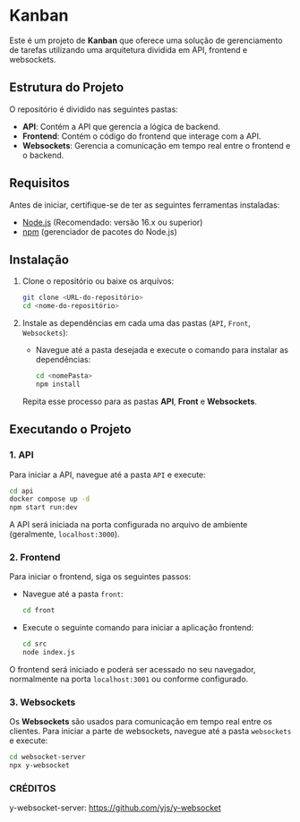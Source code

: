# Kanban

Este é um projeto de **Kanban** que oferece uma solução de gerenciamento de tarefas utilizando uma arquitetura dividida em API, frontend e websockets.

## Estrutura do Projeto

O repositório é dividido nas seguintes pastas:

- **API**: Contém a API que gerencia a lógica de backend.
- **Frontend**: Contém o código do frontend que interage com a API.
- **Websockets**: Gerencia a comunicação em tempo real entre o frontend e o backend.

## Requisitos

Antes de iniciar, certifique-se de ter as seguintes ferramentas instaladas:

- [Node.js](https://nodejs.org) (Recomendado: versão 16.x ou superior)
- [npm](https://www.npmjs.com/) (gerenciador de pacotes do Node.js)

## Instalação

1. Clone o repositório ou baixe os arquivos:

   ```bash
   git clone <URL-do-repositório>
   cd <nome-do-repositório>
   ```

2. Instale as dependências em cada uma das pastas (`API`, `Front`, `Websockets`):

   - Navegue até a pasta desejada e execute o comando para instalar as dependências:

     ```bash
     cd <nomePasta>
     npm install
     ```

   Repita esse processo para as pastas **API**, **Front** e **Websockets**.

## Executando o Projeto

### 1. API

Para iniciar a API, navegue até a pasta `API` e execute:

```bash
cd api
docker compose up -d
npm start run:dev
```

A API será iniciada na porta configurada no arquivo de ambiente (geralmente, `localhost:3000`).

### 2. Frontend

Para iniciar o frontend, siga os seguintes passos:

- Navegue até a pasta `front`:

  ```bash
  cd front
  ```

- Execute o seguinte comando para iniciar a aplicação frontend:

  ```bash
  cd src
  node index.js
  ```

O frontend será iniciado e poderá ser acessado no seu navegador, normalmente na porta `localhost:3001` ou conforme configurado.

### 3. Websockets

Os **Websockets** são usados para comunicação em tempo real entre os clientes. Para iniciar a parte de websockets, navegue até a pasta `websockets` e execute:

```bash
cd websocket-server
npx y-websocket
```


### CRÉDITOS

y-websocket-server: https://github.com/yjs/y-websocket

